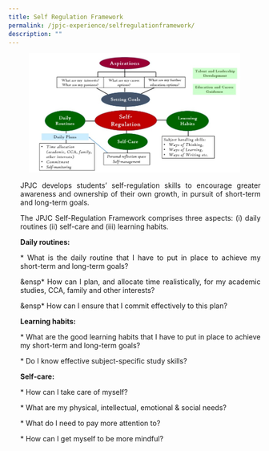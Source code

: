 ```yaml
---
title: Self Regulation Framework
permalink: /jpjc-experience/selfregulationframework/
description: ""
---
```

<figure>
<img src="https://raw.githubusercontent.com/isomerpages/moe-jpjc/staging/images/JPJC%20Experience/Self%20Regulation%20Framework/self%20regulation%20framework.jpg">
</figure>
	
<div align="justify">
<p> <style>ol.a{list-style-type: upper-alpha;}</style>
</p><ol class="a">
<p>JPJC develops students’ self-regulation skills to encourage greater awareness and ownership of their own growth, in pursuit of short-term and long-term goals.&nbsp;</p>

<p>The JPJC Self-Regulation Framework comprises three aspects: (i) daily routines (ii) self-care and (iii) learning habits.
</p>

<p><strong>Daily routines:</strong></p>

<p>*   What is the daily routine that I have to put in place to achieve my short-term and long-term goals?</p>
	<p>&ensp*   How can I plan, and allocate time realistically, for my academic studies, CCA, family and other interests?</p>
		
<p>&ensp*   How can I ensure that I commit effectively to this plan?</P>
	
	
<p><strong>Learning habits:</strong></p>

<p>*   What are the good learning habits that I have to put in place to achieve my short-term and long-term goals?</p>
    <p>*   Do I know effective subject-specific study skills?</p>
	
<p><strong>Self-care:</strong></p>

<p>*   How can I take care of myself?</p>
    
<p>*   What are my physical, intellectual, emotional &amp; social needs?&nbsp;</p>
    <p>*   What do I need to pay more attention to?</p>
    <p>	*   How can I get myself to be more mindful?</p>
 
 </ol></div>
